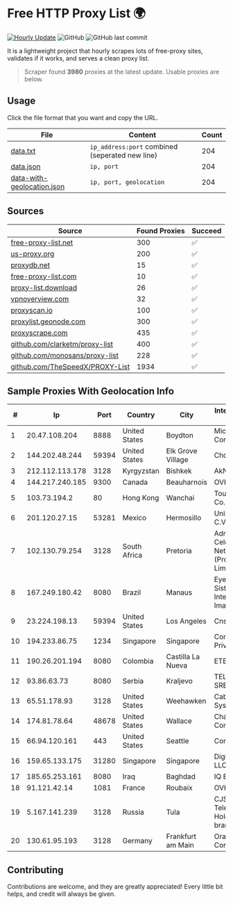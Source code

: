 
# Free HTTP Proxy List 🌍

[![Hourly Update](https://github.com/mertguvencli/http-proxy-list/actions/workflows/main.yml/badge.svg?branch=main)](https://github.com/mertguvencli/http-proxy-list/actions/workflows/main.yml)
![GitHub](https://img.shields.io/github/license/mertguvencli/http-proxy-list)
![GitHub last commit](https://img.shields.io/github/last-commit/mertguvencli/http-proxy-list)

It is a lightweight project that hourly scrapes lots of free-proxy sites, validates if it works, and serves a clean proxy list.


> Scraper found **3980** proxies at the latest update. Usable proxies are below.

## Usage

Click the file format that you want and copy the URL.


|File|Content|Count|
|----|-------|-----|
|[data.txt](https://raw.githubusercontent.com/mertguvencli/http-proxy-list/main/proxy-list/data.txt)|`ip_address:port` combined (seperated new line)|204|
|[data.json](https://raw.githubusercontent.com/mertguvencli/http-proxy-list/main/proxy-list/data.json)|`ip, port`|204|
|[data-with-geolocation.json](https://raw.githubusercontent.com/mertguvencli/http-proxy-list/main/proxy-list/data-with-geolocation.json)|`ip, port, geolocation`|204|

## Sources

|Source|Found Proxies|Succeed|
|------|-------------|-------|
|[free-proxy-list.net](https://free-proxy-list.net)|300|✅|
|[us-proxy.org](https://www.us-proxy.org)|200|✅|
|[proxydb.net](http://proxydb.net)|15|✅|
|[free-proxy-list.com](https://free-proxy-list.com/?page=&port=&type%5B%5D=http&type%5B%5D=https&up_time=0&search=Search)|10|✅|
|[proxy-list.download](https://www.proxy-list.download/HTTP)|26|✅|
|[vpnoverview.com](https://vpnoverview.com/privacy/anonymous-browsing/free-proxy-servers)|32|✅|
|[proxyscan.io](https://www.proxyscan.io)|100|✅|
|[proxylist.geonode.com](https://proxylist.geonode.com/api/proxy-list?limit=300&page=1&sort_by=lastChecked&sort_type=desc&protocols=http,https)|300|✅|
|[proxyscrape.com](https://api.proxyscrape.com/v2/?request=displayproxies&protocol=http&timeout=10000&country=all&ssl=all&anonymity=all)|435|✅|
|[github.com/clarketm/proxy-list](https://raw.githubusercontent.com/clarketm/proxy-list/master/proxy-list-raw.txt)|400|✅|
|[github.com/monosans/proxy-list](https://raw.githubusercontent.com/monosans/proxy-list/main/proxies/http.txt)|228|✅|
|[github.com/TheSpeedX/PROXY-List](https://raw.githubusercontent.com/TheSpeedX/PROXY-List/master/http.txt)|1934|✅|


## Sample Proxies With Geolocation Info

|#|Ip|Port|Country|City|Internet Service Provider|
|-|--|----|-------|----|-------------------------|
|1|20.47.108.204|8888|United States|Boydton|Microsoft Corporation|
|2|144.202.48.244|59394|United States|Elk Grove Village|Choopa|
|3|212.112.113.178|3128|Kyrgyzstan|Bishkek|AkNet|
|4|144.217.240.185|9300|Canada|Beauharnois|OVH SAS|
|5|103.73.194.2|80|Hong Kong|Wanchai|TouchPal HK Co., Limited|
|6|201.120.27.15|53281|Mexico|Hermosillo|Uninet S.A. de C.V|
|7|102.130.79.254|3128|South Africa|Pretoria|Adnexus Celerity Networks (Proprietary) Limited|
|8|167.249.180.42|8080|Brazil|Manaus|Eyes Nwhere Sistemas Inteligentes de Imagem Ltda|
|9|23.224.198.13|59394|United States|Los Angeles|Cnservers LLC|
|10|194.233.86.75|1234|Singapore|Singapore|Contabo Asia Private Limited|
|11|190.26.201.194|8080|Colombia|Castilla La Nueva|ETB - Colombia|
|12|93.86.63.73|8080|Serbia|Kraljevo|TELEKOM-SRBIJA|
|13|65.51.178.93|3128|United States|Weehawken|Cablevision Systems Corp.|
|14|174.81.78.64|48678|United States|Wallace|Charter Communications|
|15|66.94.120.161|443|United States|Seattle|Contabo Inc.|
|16|159.65.133.175|31280|Singapore|Singapore|DigitalOcean, LLC|
|17|185.65.253.161|8080|Iraq|Baghdad|IQ Band|
|18|91.121.42.14|1081|France|Roubaix|OVH SAS|
|19|5.167.141.239|3128|Russia|Tula|CJSC "ER-Telecom Holding" Tula branch|
|20|130.61.95.193|3128|Germany|Frankfurt am Main|Oracle Corporation|



## Contributing

Contributions are welcome, and they are greatly appreciated! Every
little bit helps, and credit will always be given.

